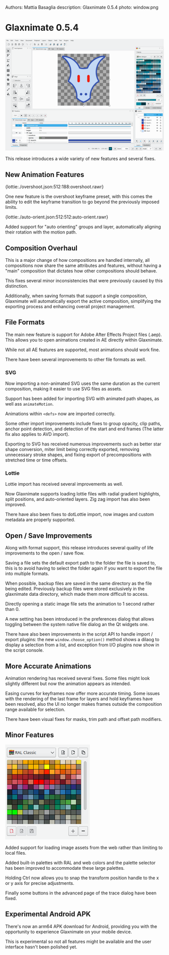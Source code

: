 Authors: Mattia Basaglia
description: Glaxnimate 0.5.4
photo: window.png


# Glaxnimate 0.5.4

![Main Window](window.png)

This release introduces a wide variety of new features and several fixes.

## New Animation Features

{lottie:./overshoot.json:512:188:overshoot.rawr}

One new feature is the overshoot keyframe preset, with this comes the
ability to edit the keyframe transition to go beyond the previously
imposed limits.

{lottie:./auto-orient.json:512:512:auto-orient.rawr}

Added support for "auto orienting" groups and layer, automatically aligning
their rotation with the motion path.

## Composition Overhaul

This is a major change of how compositions are handled internally,
all compositions now share the same attributes and features, without
having a "main" composition that dictates how other compositions should behave.

This fixes several minor inconsistencies that were previously caused by this distinction.

Additionally, when saving formats that support a single composition,
Glaxnimate will automatically export the active composition,
simplifying the exporting process and enhancing overall project management.

## File Formats

The main new feature is support for Adobe After Effects Project files (.aep).
This allows you to open animations created in AE directly within Glaxnimate.

While not all AE features are supported, most animations should work fine.

There have been several improvements to other file formats as well.

### SVG

Now importing a non-animated SVG uses the same duration as the current
composition, making it easier to use SVG files as assets.

Support has been added for importing SVG with animated path shapes,
as well ass `animateMotion`.

Animations within `<defs>` now are imported correctly.

Some other import improvements include fixes to group opacity,
clip paths, anchor point detection, and detection of the start and end
frames (The latter fix also applies to AVD import).

Exporting to SVG has received numerous improvements such as
better star shape conversion, miter limit being correctly exported,
removing unnecessary stroke shapes, and fixing export of precompositions
with stretched time or time offsets.


### Lottie

Lottie import has received several improvements as well.

Now Glaxnimate supports loading lottie files with radial gradient highlights,
split positions, and auto-oriented layers. Zig zag import has also been improved.

There have also been fixes to dotLottie import, now images and custom metadata
are properly supported.


## Open / Save Improvements

Along with format support, this release introduces several quality of life
improvements to the open / save flow.

Saving a file sets the default export path to the folder the file is saved to,
this is to avoid having to select the folder again if you want to export the file
into multiple formats.

When possible, backup files are saved in the same directory as the file being edited.
Previously backup files were stored exclusively in the glaxnimate data directory,
which made them more difficult to access.

Directly opening a static image file sets the animation to 1 second rather than 0.

A new setting has been introduced in the preferences dialog that allows
toggling between the system native file dialog an the Qt widgets one.

There have also been improvements in the script API to handle
import / export plugins:
the new `window.choose_option()` method shows a dilaog to display a selection from a list,
and exception from I/O plugins now show in the script console.


## More Accurate Animations

Animation rendering has received several fixes. Some files might look
slightly different but now the animation appears as intended.

Easing curves for keyframes now offer more accurate timing.
Some issues with the rendering of the last frame for layers
and hold keyframes have been resolved, also the UI no longer
makes frames outside the composition range available for selection.

There have been visual fixes for masks, trim path and offset path modifiers.

## Minor Features

![RAL Classic Palette](palette.png)

Added support for loading image assets from the web rather than
limiting to local files.

Added built-in palettes with RAL and web colors and the
palette selector has been improved to accommodate these large palettes.

Holding Ctrl now allows you to snap the transform position handle to the x or y axis for precise adjustments.

Finally some buttons in the advanced page of the trace dialog have been fixed.

## Experimental Android APK

There's now an arm64 APK download for Android, providing you with
the opportunity to experience Glaxnimate on your mobile device.

This is experimental so not all features might be available and the
user interface hasn't been polished yet.
